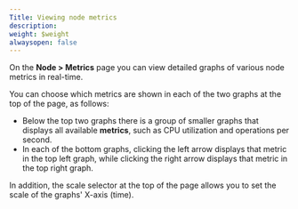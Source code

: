 ```yaml
---
Title: Viewing node metrics
description: 
weight: $weight
alwaysopen: false
---
```

On the **Node \> Metrics** page you can view detailed graphs of various
node metrics in real-time.

You can choose which metrics are shown in each of the two graphs at the
top of the page, as follows:

-   Below the top two graphs there is a group of smaller graphs that
    displays all available **metrics**, such as CPU utilization and
    operations per second.
-   In each of the bottom graphs, clicking the left arrow displays that
    metric in the top left graph, while clicking the right arrow
    displays that metric in the top right graph.

In addition, the scale selector at the top of the page allows you to set
the scale of the graphs' X-axis (time).
